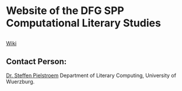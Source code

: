 # Website of the DFG SPP Computational Literary Studies

## 
[Wiki](https://github.com/dfg-spp-cls/dfg-spp-cls.github.io/wiki)

## Contact Person: 
[Dr. Steffen Pielstroem](https://www.germanistik.uni-wuerzburg.de/lehrstuehle/computerphilologie/mitarbeiter/pielstroem/)
Department of Literary Computing, University of Wuerzburg. 


